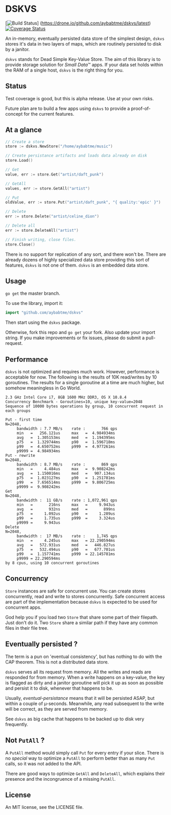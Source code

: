# DSKVS

[![Build Status](https://drone.io/github.com/aybabtme/dskvs/status.png)]
(https://drone.io/github.com/aybabtme/dskvs/latest)
[![Coverage
Status](https://coveralls.io/repos/aybabtme/dskvs/badge.png?branch=master)](https://coveralls.io/r/aybabtme/dskvs?branch=master)

An in-memory, eventually persisted data store of the simplest design, `dskvs`
stores it's data in two layers of maps, which are routinely persisted to disk
by a janitor.

`dskvs` stands for Dead Simple Key-Value Store.  The aim of this library is to
provide storage solution for _Small Data_™ apps.  If your data set holds within
the RAM of a single host, `dskvs` is the right thing for you.

## Status
Test coverage is good, but this is alpha release. Use at your own risks.

Future plan are to build a few apps using `dskvs` to provide a proof-of-concept
for the current features.

## At a glance

```go
// Create a store
store := dskvs.NewStore("/home/aybabtme/music")

// Create persistance artifacts and loads data already on disk
store.Load()

// Get
value, err := store.Get("artist/daft_punk")

// GetAll
values, err := store.GetAll("artist")

// Put
oldValue, err := store.Put("artist/daft_punk", "{ quality:'epic' }")

// Delete
err := store.Delete("artist/celine_dion")

// Delete all
err := store.DeleteAll("artist")

// Finish writing, close files.
store.Close()
```

There is no support for replication of any sort, and there won't be. There are already
dozens of highly specialized data store providing this sort of features,
`dskvs` is not one of them. `dskvs` is an embedded data store.

## Usage
`go get` the master branch.

To use the library, import it:
```go
import "github.com/aybabtme/dskvs"
```
Then start using the `dskvs` package.

Otherwise, fork this repo and `go get` your fork.  Also update your import
string.  If you make improvements or fix issues, please do submit a
pull-request.

## Performance

`dskvs` is not optimized and requires much work.  However, performance is
acceptable for now.  The following is the results of 10K read/writes by 10
goroutines.  The results for a single goroutine at a time are much higher,
but somehow meaningless in Go World.
```
2.3 GHz Intel Core i7, 8GB 1600 MHz DDR3, OS X 10.8.4
Concurrency Benchmark - Goroutines=10, unique key-value=2048
Sequence of 10000 bytes operations by group, 10 concurrent request in each groups

Put - first time
N=2048,
	 bandwidth : 7.7 MB/s	 rate :       766 qps
	 min   =   256.121us	 max   =  4.984934ms
	 avg   =  1.305153ms	 med   =  1.194395ms
	 p75   =  1.329744ms	 p90   =  1.596718ms
	 p99   =  4.650752ms	 p999  =  4.977261ms
	 p9999 =  4.984934ms
Put - rewrite
N=2048,
	 bandwidth : 8.7 MB/s	 rate :       869 qps
	 min   =     4.484us	 max   =  9.908242ms
	 avg   =  1.150016ms	 med   =   907.134us
	 p75   =  1.023127ms	 p90   =  1.251781ms
	 p99   =  7.656514ms	 p999  =  9.806725ms
	 p9999 =  9.908242ms
Get
N=2048,
	 bandwidth :  11 GB/s	 rate : 1,072,961 qps
	 min   =       216ns	 max   =     9.943us
	 avg   =       932ns	 med   =       899ns
	 p75   =     1.092us	 p90   =     1.289us
	 p99   =     1.735us	 p999  =     3.324us
	 p9999 =     9.943us
Delete
N=2048,
	 bandwidth :  17 MB/s	 rate :     1,745 qps
	 min   =     4.245us	 max   = 22.290594ms
	 avg   =   572.931us	 med   =   446.827us
	 p75   =   532.494us	 p90   =   677.701us
	 p99   =  1.157741ms	 p999  = 22.145781ms
	 p9999 = 22.290594ms
by 8 cpus, using 10 concurrent goroutines

```


## Concurrency
`Store` instances are safe for concurrent use.  You can create stores
concurrently, read and write to stores concurrently.  Safe concurrent access
are part of the implementation because `dskvs` is expected to be used for
concurrent apps.

God help you if you load two `Store` that share some part of their filepath.
Just don't do it.  Two `Store` share a similar path if they have any common files
in their file tree.

## Eventually persisted ?
The term is a pun on 'eventual consistency', but has nothing to do with the
CAP theorem.  This is not a distributed data store.

`dskvs` serves all its request from memory.  All the writes and reads are
responded for from memory.  When a write happens on a key-value, the key is
flagged as dirty and a janitor goroutine will pick it up as soon as possible
and persist it to disk, whenever that happens to be.

Usually, _eventual-persistance_ means that it will be persisted ASAP, but
within a couple of µ-seconds.  Meanwhile, any read subsequent to the write
will be correct, as they are served from memory.

See `dskvs` as big cache that happens to be backed up to disk very frequently.

## Not `PutAll` ?
A `PutAll` method would simply call `Put` for every entry if your slice.  There
is no _special_ way to optimize a `PutAll` to perform better than as many `Put`
calls, so it was not added to the API.

There are good ways to optimize `GetAll` and `DeleteAll`, which explains their
presence and the incongruence of a missing `PutAll`.

## License

An MIT license, see the LICENSE file.
